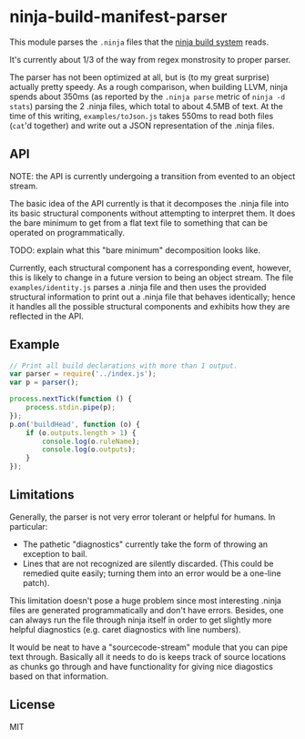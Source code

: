 # ninja-build-manifest-parser

This module parses the `.ninja` files that the [ninja build
system](https://github.com/martine/ninja) reads.

It's currently about 1/3 of the way from regex monstrosity to proper
parser.

The parser has not been optimized at all, but is (to my great surprise)
actually pretty speedy.
As a rough comparison, when building LLVM, ninja spends about 350ms (as
reported by the `.ninja parse` metric of `ninja -d stats`) parsing the 2
.ninja files, which total to about 4.5MB of text.
At the time of this writing, `examples/toJson.js` takes 550ms to read both
files (`cat`'d together) and write out a JSON representation of the .ninja
files.

## API

NOTE: the API is currently undergoing a transition from evented to an
object stream.

The basic idea of the API currently is that it decomposes the .ninja file
into its basic structural components without attempting to interpret them.
It does the bare minimum to get from a flat text file to something that can
be operated on programmatically.

TODO: explain what this "bare minimum"  decomposition looks like.

Currently, each structural component has a corresponding event, however,
this is likely to change in a future version to being an object stream.
The file `examples/identity.js` parses a .ninja file and then uses the
provided structural information to print out a .ninja file that behaves
identically; hence it handles all the possible structural components and
exhibits how they are reflected in the API.

## Example

```js
// Print all build declarations with more than 1 output.
var parser = require('../index.js');
var p = parser();

process.nextTick(function () {
    process.stdin.pipe(p);
});
p.on('buildHead', function (o) {
    if (o.outputs.length > 1) {
        console.log(o.ruleName);
        console.log(o.outputs);
    }
});
```

## Limitations

Generally, the parser is not very error tolerant or helpful for humans.
In particular:

* The pathetic "diagnostics" currently take the form of throwing an
  exception to bail.
* Lines that are not recognized are silently discarded. (This could be
  remedied quite easily; turning them into an error would be a one-line
  patch).

This limitation doesn't pose a huge problem since most interesting .ninja
files are generated programmatically and don't have errors.
Besides, one can always run the file through ninja itself in order to get
slightly more helpful diagnostics (e.g. caret diagnostics with line
numbers).

It would be neat to have a "sourcecode-stream" module that you can pipe
text through.
Basically all it needs to do is keeps track of source locations as chunks
go through and have functionality for giving nice diagostics based on that
information.


## License

MIT
